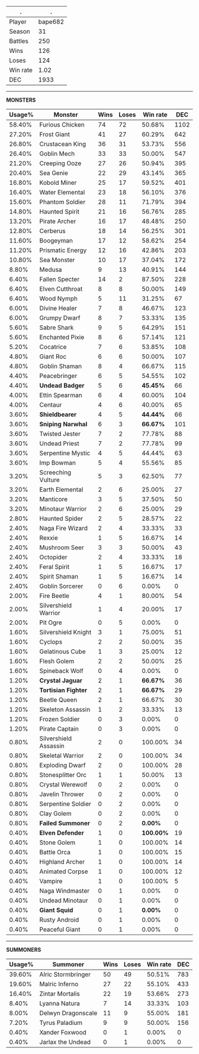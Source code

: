 .|.
|-|-
Player|bape682
Season|31
Battles|250
Wins|126
Loses|124
Win rate|1.02
DEC|1933

---
**MONSTERS**

Usage%|Monster|Wins|Loses|Win rate|DEC|
-|-|-|-|-|-|
58.40%|Furious Chicken|74|72|50.68%|1102|
27.20%|Frost Giant|41|27|60.29%|642|
26.80%|Crustacean King|36|31|53.73%|556|
26.40%|Goblin Mech|33|33|50.00%|547|
21.20%|Creeping Ooze|27|26|50.94%|395|
20.40%|Sea Genie|22|29|43.14%|365|
16.80%|Kobold Miner|25|17|59.52%|401|
16.40%|Water Elemental|23|18|56.10%|376|
15.60%|Phantom Soldier|28|11|71.79%|394|
14.80%|Haunted Spirit|21|16|56.76%|285|
13.20%|Pirate Archer|16|17|48.48%|250|
12.80%|Cerberus|18|14|56.25%|301|
11.60%|Boogeyman|17|12|58.62%|254|
11.20%|Prismatic Energy|12|16|42.86%|203|
10.80%|Sea Monster|10|17|37.04%|172|
8.80%|Medusa|9|13|40.91%|144|
6.40%|Fallen Specter|14|2|87.50%|228|
6.40%|Elven Cutthroat|8|8|50.00%|149|
6.40%|Wood Nymph|5|11|31.25%|67|
6.00%|Divine Healer|7|8|46.67%|123|
6.00%|Grumpy Dwarf|8|7|53.33%|135|
5.60%|Sabre Shark|9|5|64.29%|151|
5.60%|Enchanted Pixie|8|6|57.14%|121|
5.20%|Cocatrice|7|6|53.85%|108|
4.80%|Giant Roc|6|6|50.00%|107|
4.80%|Goblin Shaman|8|4|66.67%|115|
4.40%|Peacebringer|6|5|54.55%|102|
4.40%|**Undead Badger**|5|6|**45.45%**|66|
4.00%|Ettin Spearman|6|4|60.00%|104|
4.00%|Centaur|4|6|40.00%|65|
3.60%|**Shieldbearer**|4|5|**44.44%**|66|
3.60%|**Sniping Narwhal**|6|3|**66.67%**|101|
3.60%|Twisted Jester|7|2|77.78%|88|
3.60%|Undead Priest|7|2|77.78%|99|
3.60%|Serpentine Mystic|4|5|44.44%|63|
3.60%|Imp Bowman|5|4|55.56%|85|
3.20%|Screeching Vulture|5|3|62.50%|77|
3.20%|Earth Elemental|2|6|25.00%|27|
3.20%|Manticore|3|5|37.50%|50|
3.20%|Minotaur Warrior|2|6|25.00%|29|
2.80%|Haunted Spider|2|5|28.57%|22|
2.40%|Naga Fire Wizard|2|4|33.33%|33|
2.40%|Rexxie|1|5|16.67%|14|
2.40%|Mushroom Seer|3|3|50.00%|43|
2.40%|Octopider|2|4|33.33%|18|
2.40%|Feral Spirit|1|5|16.67%|17|
2.40%|Spirit Shaman|1|5|16.67%|14|
2.40%|Goblin Sorcerer|0|6|0.00%|0|
2.00%|Fire Beetle|4|1|80.00%|54|
2.00%|Silvershield Warrior|1|4|20.00%|17|
2.00%|Pit Ogre|0|5|0.00%|0|
1.60%|Silvershield Knight|3|1|75.00%|51|
1.60%|Cyclops|2|2|50.00%|35|
1.60%|Gelatinous Cube|1|3|25.00%|12|
1.60%|Flesh Golem|2|2|50.00%|25|
1.60%|Spineback Wolf|0|4|0.00%|0|
1.20%|**Crystal Jaguar**|2|1|**66.67%**|36|
1.20%|**Tortisian Fighter**|2|1|**66.67%**|29|
1.20%|Beetle Queen|2|1|66.67%|30|
1.20%|Skeleton Assassin|1|2|33.33%|13|
1.20%|Frozen Soldier|0|3|0.00%|0|
1.20%|Pirate Captain|0|3|0.00%|0|
0.80%|Silvershield Assassin|2|0|100.00%|34|
0.80%|Skeletal Warrior|2|0|100.00%|34|
0.80%|Exploding Dwarf|2|0|100.00%|28|
0.80%|Stonesplitter Orc|1|1|50.00%|13|
0.80%|Crystal Werewolf|0|2|0.00%|0|
0.80%|Javelin Thrower|0|2|0.00%|0|
0.80%|Serpentine Soldier|0|2|0.00%|0|
0.80%|Clay Golem|0|2|0.00%|0|
0.80%|**Failed Summoner**|0|2|**0.00%**|0|
0.40%|**Elven Defender**|1|0|**100.00%**|19|
0.40%|Stone Golem|1|0|100.00%|14|
0.40%|Battle Orca|1|0|100.00%|15|
0.40%|Highland Archer|1|0|100.00%|14|
0.40%|Animated Corpse|1|0|100.00%|12|
0.40%|Vampire|1|0|100.00%|5|
0.40%|Naga Windmaster|0|1|0.00%|0|
0.40%|Undead Minotaur|0|1|0.00%|0|
0.40%|**Giant Squid**|0|1|**0.00%**|0|
0.40%|Rusty Android|0|1|0.00%|0|
0.40%|Peaceful Giant|0|1|0.00%|0|

---
**SUMMONERS**

Usage%|Summoner|Wins|Loses|Win rate|DEC|
-|-|-|-|-|-|
39.60%|Alric Stormbringer|50|49|50.51%|783|
19.60%|Malric Inferno|27|22|55.10%|433|
16.40%|Zintar Mortalis|22|19|53.66%|273|
8.40%|Lyanna Natura|7|14|33.33%|103|
8.00%|Delwyn Dragonscale|11|9|55.00%|181|
7.20%|Tyrus Paladium|9|9|50.00%|156|
0.40%|Xander Foxwood|0|1|0.00%|0|
0.40%|Jarlax the Undead|0|1|0.00%|0|
